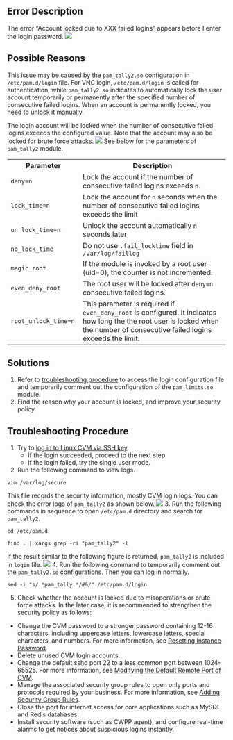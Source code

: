 ## Error Description
The error “Account locked due to XXX failed logins” appears before I enter the login password.
![](https://main.qcloudimg.com/raw/0dcc0c3b62a36ba0f269e629a3365564.png)

## Possible Reasons
This issue may be caused by the `pam_tally2.so` configuration in `/etc/pam.d/login` file. For VNC login, `/etc/pam.d/login` is called for authentication, while `pam_tally2.so` indicates to automatically lock the user account temporarily or permanently after the specified number of consecutive failed logins. When an account is permanently locked, you need to unlock it manually.

The login account will be locked when the number of consecutive failed logins exceeds the configured value. Note that the account may also be locked for brute force attacks.
![](https://main.qcloudimg.com/raw/806c1d8ccded0746f5457320df479177.png)
See below for the parameters of `pam_tally2` module.
<table>
<tr>
<th>Parameter</th><th>Description</th>
</tr>
<tr>
<td><code>deny=n</code></td>
<td>Lock the account if the number of consecutive failed logins exceeds <code>n</code>.</td>
</tr>
<tr>
<td><code>lock_time=n </code></td>
<td>Lock the account for <code>n</code> seconds when the number of consecutive failed logins exceeds the limit</td>
</tr>
<tr>
<td><code>un lock_time=n</code></td>
<td>Unlock the account automatically <code>n</code> seconds later</td>
</tr>
<tr>
<td><code>no_lock_time </code></td>
<td>Do not use <code>.fail_locktime</code> field in <code>/var/log/faillog</code></td>
</tr>
<tr>
<td><code>magic_root   </code></td>
<td>If the module is invoked by a root user (uid=0), the counter is not incremented.</td>
</tr>
<tr>
<td><code>even_deny_root </code></td>
<td>The root user will be locked after <code>deny=n</code> consecutive failed logins.</td>
</tr>
<tr>
<td><code>root_unlock_time=n  </code></td>
<td>This parameter is required if <code>even_deny_root</code> is configured. It indicates how long the the root user is locked when the number of consecutive failed logins exceeds the limit. </td>
</tr>
</table>

## Solutions
1. Refer to [troubleshooting procedure](#ProcessingSteps) to access the login configuration file and temporarily comment out the configuration of the `pam_limits.so` module.
2. Find the reason why your account is locked, and improve your security policy.

[](id:ProcessingSteps)

## Troubleshooting Procedure

1. Try to [log in to Linux CVM via SSH key](https://intl.cloud.tencent.com/document/product/213/32501).
	- If the login succeeded, proceed to the next step.
	- If the login failed, try the single user mode.
2. Run the following command to view logs.
```
vim /var/log/secure
```
This file records the security information, mostly CVM login logs. You can check the error logs of `pam_tally2` as shown below.
![](https://main.qcloudimg.com/raw/f45fb4564cfea44f0210a6e9b7124b73.png)
3. Run the following commands in sequence to open `/etc/pam.d` directory and search for `pam_tally2`.
```
cd /etc/pam.d
```
```
find . | xargs grep -ri "pam_tally2" -l
```
If the result similar to the following figure is returned, `pam_tally2` is included in `login` file.
![](https://main.qcloudimg.com/raw/a5d272e11a88d4f9cee347244fb98441.png)
4. Run the following command to temporarily comment out the `pam_tally2.so` configurations. Then you can log in normally.
```
sed -i "s/.*pam_tally.*/#&/" /etc/pam.d/login
```
5. Check whether the account is locked due to misoperations or brute force attacks. In the later case, it is recommended to strengthen the security policy as follows:
 - Change the CVM password to a stronger password containing 12-16 characters, including uppercase letters, lowercase letters, special characters, and numbers. For more information, see [Resetting Instance Password](https://intl.cloud.tencent.com/document/product/213/16566).
 - Delete unused CVM login accounts.
 - Change the default sshd port 22 to a less common port between 1024-65525. For more information, see [Modifying the Default Remote Port of CVM](https://intl.cloud.tencent.com/document/product/213/35376).
 - Manage the associated security group rules to open only ports and protocols required by your business. For more information, see [Adding Security Group Rules](https://intl.cloud.tencent.com/document/product/213/34272).
 - Close the port for internet access for core applications such as MySQL and Redis databases. 
 - Install security software (such as CWPP agent), and configure real-time alarms to get notices about suspicious logins instantly.


